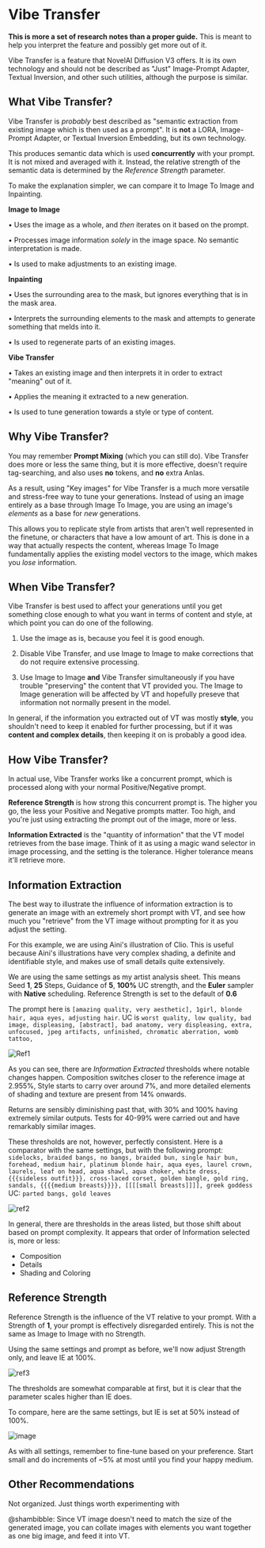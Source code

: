 # Vibe Transfer
**This is more a set of research notes than a proper guide.** This is meant to help you interpret the feature and possibly get more out of it.

Vibe Transfer is a feature that NovelAI Diffusion V3 offers. It is its own technology and should not be described as "Just" Image-Prompt Adapter, Textual Inversion, and other such utilities, although the purpose is similar.

## What Vibe Transfer?

Vibe Transfer is *probably* best described as "semantic extraction from existing image which is then used as a prompt". It is **not** a LORA, Image-Prompt Adapter, or Textual Inversion Embedding, but its own technology.

This produces semantic data which is used **concurrently** with your prompt. It is not mixed and averaged with it. Instead, the relative strength of the semantic data is determined by the *Reference Strength* parameter.

To make the explanation simpler, we can compare it to Image To Image and Inpainting.

**Image to Image**

• Uses the image as a whole, and *then* iterates on it based on the prompt.

• Processes image information *solely* in the image space. No semantic interpretation is made.

• Is used to make adjustments to an existing image.

**Inpainting**

• Uses the surrounding area to the mask, but ignores everything that is in the mask area.

• Interprets the surrounding elements to the mask and attempts to generate something that melds into it.

• Is used to regenerate parts of an existing images.

**Vibe Transfer**

• Takes an existing image and then interprets it in order to extract "meaning" out of it.

• Applies the meaning it extracted to a new generation.

• Is used to tune generation towards a style or type of content.

## Why Vibe Transfer?

You may remember **Prompt Mixing** (which you can still do). Vibe Transfer does more or less the same thing, but it is more effective, doesn't require tag-searching, and also uses **no** tokens, and **no** extra Anlas.

As a result, using "Key images" for Vibe Transfer is a much more versatile and stress-free way to tune your generations. Instead of using an image entirely as a base through Image To Image, you are using an image's *elements* as a base for *new* generations.

This allows you to replicate style from artists that aren't well represented in the finetune, or characters that have a low amount of art. This is done in a way that actually respects the content, whereas Image To Image fundamentally applies the existing model vectors to the image, which makes you *lose* information.

## When Vibe Transfer?

Vibe Transfer is best used to affect your generations until you get something close enough to what you want in terms of content and style, at which point you can do one of the following.

1. Use the image as is, because you feel it is good enough.

2. Disable Vibe Transfer, and use Image to Image to make corrections that do not require extensive processing.

3. Use Image to Image **and** Vibe Transfer simultaneously if you have trouble "preserving" the content that VT provided you. The Image to Image generation will be affected by VT and hopefully preseve that information not normally present in the model.

In general, if the information you extracted out of VT was mostly **style**, you shouldn't need to keep it enabled for further processing, but if it was **content and complex details**, then keeping it on is probably a good idea.

## How Vibe Transfer?

In actual use, Vibe Transfer works like a concurrent prompt, which is processed along with your normal Positive/Negative prompt.

**Reference Strength** is how strong this concurrent prompt is. The higher you go, the less your Positive and Negative prompts matter. Too high, and you're just using extracting the prompt out of the image, more or less.

**Information Extracted** is the "quantity of information" that the VT model retrieves from the base image. Think of it as using a magic wand selector in image processing, and the setting is the tolerance. Higher tolerance means it'll retrieve more.

## Information Extraction

The best way to illustrate the influence of information extraction is to generate an image with an extremely short prompt with VT, and see how much you "retrieve" from the VT image without prompting for it as you adjust the setting.

For this example, we are using Aini's illustration of Clio. This is useful because Aini's illustrations have very complex shading, a definite and identifiable style, and makes use of small details quite extensively.

We are using the same settings as my artist analysis sheet. This means Seed **1**, **25** Steps, Guidance of **5**, **100%** UC strength, and the **Euler** sampler with **Native** scheduling. Reference Strength is set to the default of **0.6**

The prompt here is ```[amazing quality, very aesthetic], 1girl, blonde hair, aqua eyes, adjusting hair```. UC is ```worst quality, low quality, bad image, displeasing, [abstract], bad anatomy, very displeasing, extra, unfocused, jpeg artifacts, unfinished, chromatic aberration, womb tattoo,```

![Ref1](https://github.com/TapwaveZodiac/novelaiUKB/assets/35267604/7c085a8c-3ab4-40c5-8421-75a72aaf06d5)

As you can see, there are *Information Extracted* thresholds where notable changes happen. Composition switches closer to the reference image at 2.955%, Style starts to carry over around 7%, and more detailed elements of shading and texture are present from 14% onwards.

Returns are sensibly diminishing past that, with 30% and 100% having extremely similar outputs. Tests for 40-99% were carried out and have remarkably similar images.

These thresholds are not, however, perfectly consistent. Here is a comparator with the same settings, but with the following prompt: ```sidelocks, braided bangs, no bangs, braided bun, single hair bun, forehead, medium hair, platinum blonde hair, aqua eyes, laurel crown, laurels, leaf on head, aqua shawl, aqua choker, white dress, {{{sideless outfit}}}, cross-laced corset, golden bangle, gold ring, sandals, {{{{medium breasts}}}}, [[[[small breasts]]]], greek goddess``` UC: ```parted bangs, gold leaves```

![ref2](https://github.com/TapwaveZodiac/novelaiUKB/assets/35267604/2e4ce97f-70df-4b96-89d3-da6e786022f8)

In general, there are thresholds in the areas listed, but those shift about based on prompt complexity. It appears that order of Information selected is, more or less:
* Composition
* Details
* Shading and Coloring

## Reference Strength

Reference Strength is the influence of the VT relative to your prompt. With a Strength of **1**, your prompt is effectively disregarded entirely. This is not the same as Image to Image with no Strength.

Using the same settings and prompt as before, we'll now adjust Strength only, and leave IE at 100%.

![ref3](https://github.com/TapwaveZodiac/novelaiUKB/assets/35267604/b19a605c-7da5-40f1-bc09-71c9d2041b19)

The thresholds are somewhat comparable at first, but it is clear that the parameter scales higher than IE does.

To compare, here are the same settings, but IE is set at 50% instead of 100%.

![image](https://github.com/TapwaveZodiac/novelaiUKB/assets/35267604/8b86b1e8-a24a-4f9b-94f6-f1def5918b8d)

As with all settings, remember to fine-tune based on your preference. Start small and do increments of ~5% at most until you find your happy medium.

## Other Recommendations

Not organized. Just things worth experimenting with

@shambibble: Since VT image doesn't need to match the size of the generated image, you can collate images with elements you want together as one big image, and feed it into VT.

